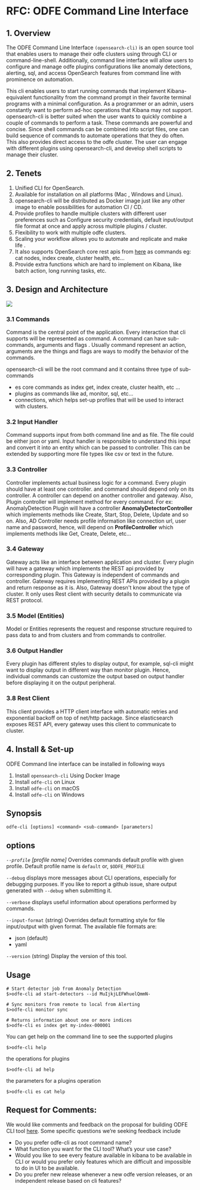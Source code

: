# RFC: ODFE Command Line Interface



## 1. Overview

The ODFE Command Line Interface `(opensearch-cli)` is an open source tool that enables 
users to manage their odfe clusters using through CLI or command-line-shell.
Additionally, command line interface will allow users to configure and manage 
odfe plugins configurations like anomaly detections, alerting, sql, and 
access OpenSearch features from command line with prominence on 
automation. 

This cli enables users to start running commands that implement 
Kibana-equivalent functionality from the command prompt in their favorite 
terminal programs with a minimal configuration. As a programmer or an admin, 
users constantly want to perform ad-hoc operations that Kibana may not support. 
opensearch-cli is better suited when the user wants to quickly combine a couple of commands 
to perform a task. These commands are powerful and concise. Since shell 
commands can be combined into script files, one can build sequence of commands to automate 
operations that they do often. This also provides direct access to the odfe cluster. 
The user can engage with different plugins using opensearch-cli, and develop shell 
scripts to manage their cluster.

## 2. Tenets

1. Unified CLI for OpenSearch.
2. Available for installation on all platforms (Mac , Windows and Linux).
3. opensearch-cli will be distributed as Docker image just like any other image to enable possibilities for automation CI / CD.
4. Provide profiles to handle multiple clusters with different user preferences such as Configure security credentials, 
default input/output file format at once and apply across multiple plugins / cluster.
5. Flexibility to work with multiple odfe clusters.
6. Scaling your workflow allows you to automate and replicate and make life .
7. It also supports OpenSearch core rest apis from [here](https://www.elastic.co/guide/en/elasticsearch/reference/current/rest-apis.html) 
as commands eg: cat nodes, index create, cluster health, etc...
8. Provide extra functions which are hard to implement on Kibana, like batch action, long running tasks, etc.



## 3. Design and Architecture

![](../images/design.png)

### 3.1 Commands

Command is the central point of the application. Every interaction that cli 
supports will be represented as command. A command can have sub-commands, 
arguments and flags . Usually command represent an action, arguments are the 
things and flags are ways to modify the behavior of the commands.

opensearch-cli will be the root command and it contains three type of sub-commands

* es core commands as index get, index create, cluster health, etc ...
* plugins as commands like ad, monitor, sql, etc...
* connections, which helps set-up profiles that will be used to interact with 
clusters.

### 3.2 Input Handler

Command supports input from both command line and as file. The file could be 
either json or yaml. Input handler is responsible to understand this input 
and convert it into an entity which can be passed to controller. This can be 
extended by supporting more file types like csv or text in the future.

### 3.3 Controller

Controller implements actual business logic for a command. Every plugin should 
have at least one controller. and command should depend only on its controller. 
A controller can depend on another controller and gateway. 
Also, Plugin controller will implement method for every command.
For ex: AnomalyDetection Plugin will have a controller 
**AnomalyDetectorController** which implements methods like Create, Start, 
Stop, Delete, Update and so on. Also, AD Controller needs profile information 
like connection url, user name and password, hence, will depend on **ProfileController** 
which implements methods like Get, Create, Delete, etc...

### 3.4 Gateway

Gateway acts like an interface between application and cluster. 
Every plugin will have a gateway which implements the REST api provided by 
corresponding plugin. This Gateway is independent of commands and controller. 
Gateway requires implementing REST APIs provided by a plugin and return 
response as it is. Also, Gateway doesn't know about the type of cluster. It only uses 
Rest client with security details to communicate via REST protocol.

### 3.5 Model (Entities)

Model or Entities represents the request and response structure required to 
pass data to and from clusters and from commands to controller.

### 3.6 Output Handler

Every plugin has different styles to display output, for example, sql-cli 
might want to display output in different way than monitor plugin. Hence, 
individual commands  can customize the output based on output handler 
before displaying it on the output peripheral.

### 3.8 Rest Client

This client provides a HTTP client interface with automatic retries and 
exponential backoff on top of net/http package. Since elasticsearch exposes 
REST API, every gateway uses this client to communicate to cluster.



## 4. Install & Set-up

ODFE Command line interface can be installed in following ways

1. Install `opensearch-cli` Using Docker Image
2. Install `odfe-cli` on Linux
3. Install `odfe-cli` on macOS
4. Install `odfe-cli` on Windows

## Synopsis

```
odfe-cli [options] <command> <sub-command> [parameters]
```

## options

*`--profile`  [profile name]*
Overrides commands default profile with given profile. Default profile name 
is `default` or, `$ODFE_PROFILE`

`--debug`
displays more messages about CLI operations, especially for debugging 
purposes. If you like to report a github issue, share output generated 
with `--debug` when submitting it. 

`--verbose`
displays useful information about operations performed by commands.

`--input-format` (string)
Overrides default formatting style for file input/output with given format. 
The available file formats are:

* json (default)
* yaml

``--version`` (string)
Display the version of this tool.

## Usage

```
# Start detector job from Anomaly Detection
$>odfe-cli ad start-detectors --id MuIjkjLEFWhuelQmmN-

# Sync monitors from remote to local from Alerting
$>odfe-cli monitor sync

# Returns information about one or more indices
$>odfe-cli es index get my-index-000001
```

You can get help on the command line to see the supported plugins

```
$>odfe-cli help
```

the operations for plugins

```
$>odfe-cli ad help
```

the parameters for a plugins operation

```
$>odfe-cli es cat help
```



## Request for Comments:

We would like comments and feedback on the proposal for building ODFE CLI 
tool [here](https://github.com/opendistro-for-elasticsearch/es-cli/issues/2). 
Some specific questions we’re seeking feedback include


* Do you prefer odfe-cli as root command name? 
* What function you want for the CLI tool? What’s your use case?
* Would you like to see every feature available in kibana to be available in 
CLI or would you prefer only features which are difficult and impossible to 
do in UI to be available.
* Do you prefer new release whenever a new odfe version releases, or an 
independent release based on cli features?

